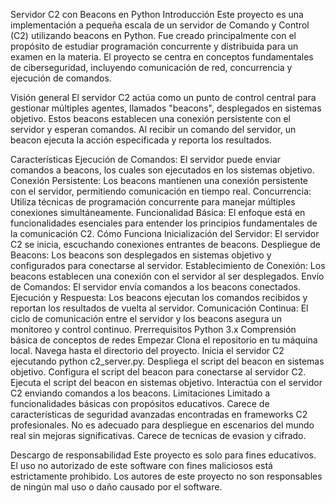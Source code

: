 Servidor C2 con Beacons en Python
Introducción
Este proyecto es una implementación a pequeña escala de un servidor de Comando y Control (C2) utilizando beacons en Python. Fue creado principalmente con el propósito de estudiar programación concurrente y distribuida para un examen en la materia. El proyecto se centra en conceptos fundamentales de ciberseguridad, incluyendo comunicación de red, concurrencia y ejecución de comandos.

Visión general
El servidor C2 actúa como un punto de control central para gestionar múltiples agentes, llamados "beacons", desplegados en sistemas objetivo. Estos beacons establecen una conexión persistente con el servidor y esperan comandos. Al recibir un comando del servidor, un beacon ejecuta la acción especificada y reporta los resultados.

Características
Ejecución de Comandos: El servidor puede enviar comandos a beacons, los cuales son ejecutados en los sistemas objetivo.
Conexión Persistente: Los beacons mantienen una conexión persistente con el servidor, permitiendo comunicación en tiempo real.
Concurrencia: Utiliza técnicas de programación concurrente para manejar múltiples conexiones simultáneamente.
Funcionalidad Básica: El enfoque está en funcionalidades esenciales para entender los principios fundamentales de la comunicación C2.
Cómo Funciona
Inicialización del Servidor: El servidor C2 se inicia, escuchando conexiones entrantes de beacons.
Despliegue de Beacons: Los beacons son desplegados en sistemas objetivo y configurados para conectarse al servidor.
Establecimiento de Conexión: Los beacons establecen una conexión con el servidor al ser desplegados.
Envío de Comandos: El servidor envía comandos a los beacons conectados.
Ejecución y Respuesta: Los beacons ejecutan los comandos recibidos y reportan los resultados de vuelta al servidor.
Comunicación Continua: El ciclo de comunicación entre el servidor y los beacons asegura un monitoreo y control continuo.
Prerrequisitos
Python 3.x
Comprensión básica de conceptos de redes
Empezar
Clona el repositorio en tu máquina local.
Navega hasta el directorio del proyecto.
Inicia el servidor C2 ejecutando python c2_server.py.
Despliega el script del beacon en sistemas objetivo.
Configura el script del beacon para conectarse al servidor C2.
Ejecuta el script del beacon en sistemas objetivo.
Interactúa con el servidor C2 enviando comandos a los beacons.
Limitaciones
Limitado a funcionalidades básicas con propósitos educativos.
Carece de características de seguridad avanzadas encontradas en frameworks C2 profesionales.
No es adecuado para despliegue en escenarios del mundo real sin mejoras significativas.
Carece de tecnicas de evasion y cifrado.

Descargo de responsabilidad
Este proyecto es solo para fines educativos. El uso no autorizado de este software con fines maliciosos está estrictamente prohibido. Los autores de este proyecto no son responsables de ningún mal uso o daño causado por el software.

